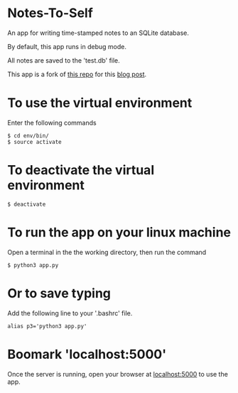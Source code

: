 # Notes-To-Self

An app for writing time-stamped notes to an SQLite database.

By default, this app runs in debug mode.

All notes are saved to the 'test.db' file.

This app is a fork of [this repo](https://github.com/jakerieger/FlaskIntroduction) for this [blog post](https://www.center-the-div.com/2020/06/notes-to-self-python-flask-database-app.html).

# To use the virtual environment

Enter the following commands

```
$ cd env/bin/
$ source activate

```

# To deactivate the virtual environment

```
$ deactivate

```

# To run the app on your linux machine

Open a terminal in the the working directory, then run the command

```
$ python3 app.py

```

# Or to save typing

Add the following line to your '.bashrc' file.

```
alias p3='python3 app.py'

```

# Boomark 'localhost:5000'

Once the server is running, open your browser at [localhost:5000](http://localhost:5000/) to use the app.
